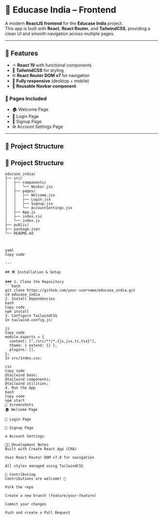 # 📘 Educase India – Frontend

A modern **ReactJS frontend** for the **Educase India** project.  
This app is built with **React**, **React Router**, and **TailwindCSS**, providing a clean UI and smooth navigation across multiple pages.

---

## 🚀 Features

- ⚛️ **React 19** with functional components  
- 🎨 **TailwindCSS** for styling  
- 🌐 **React Router DOM v7** for navigation  
- 📱 **Fully responsive** (desktop + mobile)  
- 🔖 **Reusable Navbar component**  

### 🧩 Pages Included
- 🏠 Welcome Page  
- 🔑 Login Page  
- 📝 Signup Page  
- ⚙️ Account Settings Page  

---

## 📂 Project Structure
## 📂 Project Structure

```plaintext
educase_india/
├── src/
│   ├── components/
│   │   └── Navbar.jsx
│   ├── pages/
│   │   ├── Welcome.jsx
│   │   ├── Login.jsx
│   │   ├── Signup.jsx
│   │   └── AccountSettings.jsx
│   ├── App.js
│   ├── index.css
│   └── index.js
├── public/
├── package.json
└── README.md



yaml
Copy code

---

## 🛠️ Installation & Setup

### 1. Clone the Repository
```bash
git clone https://github.com/your-username/educase_india.git
cd educase_india
2. Install Dependencies
bash
Copy code
npm install
3. Configure TailwindCSS
In tailwind.config.js:

js
Copy code
module.exports = {
  content: ["./src/**/*.{js,jsx,ts,tsx}"],
  theme: { extend: {} },
  plugins: [],
};
In src/index.css:

css
Copy code
@tailwind base;
@tailwind components;
@tailwind utilities;
4. Run the App
bash
Copy code
npm start
📸 Screenshots
🏠 Welcome Page

🔑 Login Page

📝 Signup Page

⚙️ Account Settings

🧑‍💻 Development Notes
Built with Create React App (CRA)

Uses React Router DOM v7.8 for navigation

All styles managed using TailwindCSS

🤝 Contributing
Contributions are welcome! 🙌

Fork the repo

Create a new branch (feature/your-feature)

Commit your changes

Push and create a Pull Request